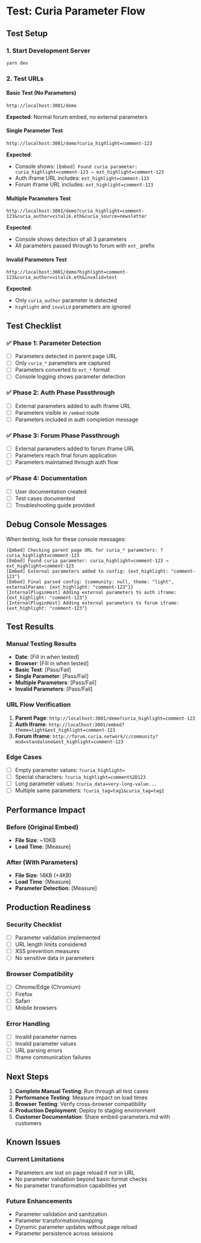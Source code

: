 # Test: Curia Parameter Flow

## Test Setup

### 1. Start Development Server
```bash
yarn dev
```

### 2. Test URLs

#### Basic Test (No Parameters)
```
http://localhost:3001/demo
```
**Expected**: Normal forum embed, no external parameters

#### Single Parameter Test
```
http://localhost:3001/demo?curia_highlight=comment-123
```
**Expected**: 
- Console shows: `[Embed] Found curia parameter: curia_highlight=comment-123 → ext_highlight=comment-123`
- Auth iframe URL includes: `ext_highlight=comment-123`
- Forum iframe URL includes: `ext_highlight=comment-123`

#### Multiple Parameters Test
```
http://localhost:3001/demo?curia_highlight=comment-123&curia_author=vitalik.eth&curia_source=newsletter
```
**Expected**:
- Console shows detection of all 3 parameters
- All parameters passed through to forum with `ext_` prefix

#### Invalid Parameters Test
```
http://localhost:3001/demo?highlight=comment-123&curia_author=vitalik.eth&invalid=test
```
**Expected**:
- Only `curia_author` parameter is detected
- `highlight` and `invalid` parameters are ignored

## Test Checklist

### ✅ Phase 1: Parameter Detection
- [ ] Parameters detected in parent page URL
- [ ] Only `curia_*` parameters are captured
- [ ] Parameters converted to `ext_*` format
- [ ] Console logging shows parameter detection

### ✅ Phase 2: Auth Phase Passthrough
- [ ] External parameters added to auth iframe URL
- [ ] Parameters visible in `/embed` route
- [ ] Parameters included in auth completion message

### ✅ Phase 3: Forum Phase Passthrough
- [ ] External parameters added to forum iframe URL
- [ ] Parameters reach final forum application
- [ ] Parameters maintained through auth flow

### ✅ Phase 4: Documentation
- [ ] User documentation created
- [ ] Test cases documented
- [ ] Troubleshooting guide provided

## Debug Console Messages

When testing, look for these console messages:

```
[Embed] Checking parent page URL for curia_* parameters: ?curia_highlight=comment-123
[Embed] Found curia parameter: curia_highlight=comment-123 → ext_highlight=comment-123
[Embed] External parameters added to config: {ext_highlight: "comment-123"}
[Embed] Final parsed config: {community: null, theme: "light", externalParams: {ext_highlight: "comment-123"}}
[InternalPluginHost] Adding external parameters to auth iframe: {ext_highlight: "comment-123"}
[InternalPluginHost] Adding external parameters to forum iframe: {ext_highlight: "comment-123"}
```

## Test Results

### Manual Testing Results
- **Date**: [Fill in when tested]
- **Browser**: [Fill in when tested]
- **Basic Test**: [Pass/Fail]
- **Single Parameter**: [Pass/Fail]
- **Multiple Parameters**: [Pass/Fail]
- **Invalid Parameters**: [Pass/Fail]

### URL Flow Verification
1. **Parent Page**: `http://localhost:3001/demo?curia_highlight=comment-123`
2. **Auth Iframe**: `http://localhost:3001/embed?theme=light&ext_highlight=comment-123`
3. **Forum Iframe**: `http://forum.curia.network/c/community?mod=standalone&ext_highlight=comment-123`

### Edge Cases
- [ ] Empty parameter values: `?curia_highlight=`
- [ ] Special characters: `?curia_highlight=comment%2D123`
- [ ] Long parameter values: `?curia_data=very-long-value...`
- [ ] Multiple same parameters: `?curia_tag=tag1&curia_tag=tag2`

## Performance Impact

### Before (Original Embed)
- **File Size**: ~10KB
- **Load Time**: [Measure]

### After (With Parameters)
- **File Size**: 14KB (+4KB)
- **Load Time**: [Measure]
- **Parameter Detection**: [Measure]

## Production Readiness

### Security Checklist
- [ ] Parameter validation implemented
- [ ] URL length limits considered
- [ ] XSS prevention measures
- [ ] No sensitive data in parameters

### Browser Compatibility
- [ ] Chrome/Edge (Chromium)
- [ ] Firefox
- [ ] Safari
- [ ] Mobile browsers

### Error Handling
- [ ] Invalid parameter names
- [ ] Invalid parameter values
- [ ] URL parsing errors
- [ ] Iframe communication failures

## Next Steps

1. **Complete Manual Testing**: Run through all test cases
2. **Performance Testing**: Measure impact on load times
3. **Browser Testing**: Verify cross-browser compatibility
4. **Production Deployment**: Deploy to staging environment
5. **Customer Documentation**: Share embed-parameters.md with customers

## Known Issues

### Current Limitations
- Parameters are lost on page reload if not in URL
- No parameter validation beyond basic format checks
- No parameter transformation capabilities yet

### Future Enhancements
- Parameter validation and sanitization
- Parameter transformation/mapping
- Dynamic parameter updates without page reload
- Parameter persistence across sessions 
